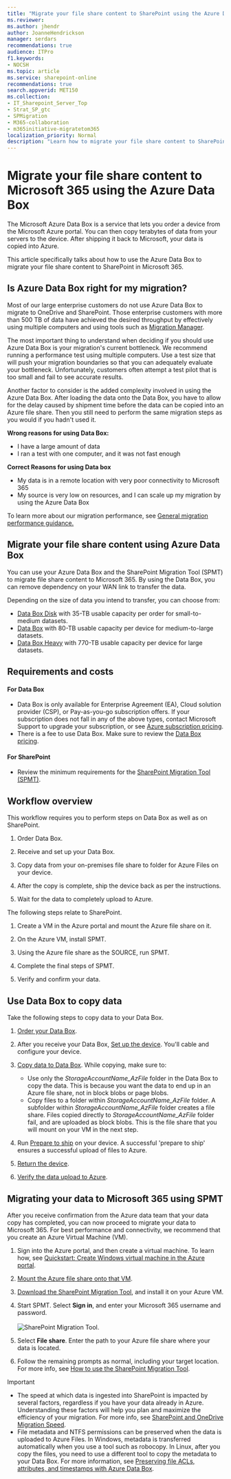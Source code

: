 ```yaml
---
title: "Migrate your file share content to SharePoint using the Azure Data Box"
ms.reviewer: 
ms.author: jhendr
author: JoanneHendrickson
manager: serdars
recommendations: true
audience: ITPro
f1.keywords:
- NOCSH
ms.topic: article
ms.service: sharepoint-online
recommendations: true
search.appverid: MET150
ms.collection: 
- IT_Sharepoint_Server_Top
- Strat_SP_gtc
- SPMigration
- M365-collaboration
- m365initiative-migratetom365
localization_priority: Normal
description: "Learn how to migrate your file share content to SharePoint in Microsoft 365 by using the Azure Data Box"
---
```


# Migrate your file share content to Microsoft 365 using the Azure Data Box

The Microsoft Azure Data Box is a service that lets you order a device from the Microsoft Azure portal. You can then copy terabytes of data from your servers to the device. After shipping it back to Microsoft, your data is copied into Azure.

This article specifically talks about how to use the Azure Data Box to migrate your file share content to SharePoint in Microsoft 365. 

## Is Azure Data Box right for my migration?

Most of our large enterprise customers do not use Azure Data Box to migrate to OneDrive and SharePoint. Those enterprise customers with more than 500 TB of data have achieved the desired throughput by effectively using multiple computers and using tools such as [Migration Manager](mm-get-started.md).

The most important thing to understand when deciding if you should use Azure Data Box is your migration's current bottleneck. We recommend running a performance test using multiple computers. Use a test size that will push your migration boundaries so that you can adequately evaluate your bottleneck. Unfortunately, customers often attempt a test pilot that is too small and fail to see accurate results.

Another factor to consider is the added complexity involved in using the Azure Data Box. After loading the data onto the Data Box, you have to allow for the delay caused by shipment time before the data can be copied into an Azure file share. Then you still need to perform the same migration steps as you would if you hadn't used it.

**Wrong reasons for using Data Box:**

- I have a large amount of data
- I ran a test with one computer, and it was not fast enough

**Correct Reasons for using Data box**

- My data is in a remote location with very poor connectivity to Microsoft 365
- My source is very low on resources, and I can scale up my migration by using the Azure Data Box

To learn more about our migration performance, see [General migration performance guidance.](./sharepoint-online-and-onedrive-migration-speed.md)

##  Migrate your file share content using Azure Data Box

You can use your Azure Data Box and the SharePoint Migration Tool (SPMT) to migrate file share content to Microsoft 365. By using the Data Box, you can remove dependency on your WAN link to transfer the data. 
 
Depending on the size of data you intend to transfer, you can choose from:

- [Data Box Disk](/azure/databox/data-box-disk-overview) with 35-TB usable capacity per order for small-to-medium datasets.
- [Data Box](/azure/databox/data-box-overview) with 80-TB usable capacity per device for medium-to-large datasets.
- [Data Box Heavy](/azure/databox/data-box-heavy-overview) with 770-TB usable capacity per device for large datasets.

 

## Requirements and costs

#### For Data Box

- Data Box is only available for Enterprise Agreement (EA), Cloud solution provider (CSP), or Pay-as-you-go subscription offers. If your subscription does not fall in any of the above types, contact Microsoft Support to upgrade your subscription, or see [Azure subscription pricing](https://azure.microsoft.com/pricing/).
- There is a fee to use Data Box. Make sure to review the [Data Box pricing](https://azure.microsoft.com/pricing/details/databox/).

#### For SharePoint

- Review the minimum requirements for the [SharePoint Migration Tool (SPMT)](./how-to-use-the-sharepoint-migration-tool.md).


## Workflow overview

This workflow requires you to perform steps on Data Box as well as on SharePoint.

1. Order Data Box.

2. Receive and set up your Data Box.

3. Copy data from your on-premises file share to folder for Azure Files on your device.

4. After the copy is complete, ship the device back as per the instructions.

5. Wait for the data to completely upload to Azure.

The following steps relate to SharePoint.

1. Create a VM in the Azure portal and mount the Azure file share on it.

2. On the Azure VM, install SPMT.

3. Using the Azure file share as the SOURCE, run SPMT.

4. Complete the final steps of SPMT.

5. Verify and confirm your data.


## Use Data Box to copy data

Take the following steps to copy data to your Data Box.

1. [Order your Data Box](/azure/databox/data-box-deploy-ordered).

2. After you receive your Data Box, [Set up the device](/azure/databox/data-box-deploy-set-up). You'll cable and configure your device.

3. [Copy data to Data Box](/azure/databox/data-box-deploy-copy-data). While copying, make sure to:

    - Use only the *StorageAccountName_AzFile* folder in the Data Box to copy the data. This is because you want the data to end up in an Azure file share, not in block blobs or page blobs.
    - Copy files to a folder within *StorageAccountName_AzFile* folder. A subfolder within *StorageAccountName_AzFile* folder creates a file share. Files copied directly to *StorageAccountName_AzFile* folder fail, and are uploaded as block blobs. This is the file share that you will mount on your VM in the next step.

4. Run [Prepare to ship](/azure/databox/data-box-deploy-picked-up#prepare-to-ship) on your device. A successful 'prepare to ship' ensures a successful upload of files to Azure.

5. [Return the device](/azure/databox/data-box-deploy-picked-up#ship-data-box-back).

6. [Verify the data upload to Azure](/azure/databox/data-box-deploy-picked-up#verify-data-upload-to-azure).


## Migrating your data to Microsoft 365 using SPMT

After you receive confirmation from the Azure data team that your data copy has completed, you can now proceed to migrate your data to Microsoft 365. For best performance and connectivity, we recommend that you create an Azure Virtual Machine (VM).

1. Sign into the Azure portal, and then create a virtual machine.  To learn how, see  [Quickstart: Create Windows virtual machine in the Azure portal](/azure/virtual-machines/windows/quick-create-portal).

2. [Mount the Azure file share onto that VM](/azure/storage/files/storage-how-to-use-files-windows).

3. [Download the SharePoint Migration Tool](https://spmtreleasescus.blob.core.windows.net/install/default.htm), and install it on your Azure VM. 

4. Start SPMT.  Select **Sign in**, and enter your Microsoft 365 username and password.<br><br>![SharePoint Migration Tool](media/spmt-intro.png).

5. Select **File share**. Enter the path to your Azure file share where your data is located.

6. Follow the remaining prompts as normal, including your target location. For more info, see [How to use the SharePoint Migration Tool](./how-to-use-the-sharepoint-migration-tool.md). 


> [!IMPORTANT]
> - The speed at which data is ingested into SharePoint is impacted by several factors, regardless if you have your data already in Azure. Understanding these factors will help you plan and maximize the efficiency of your migration.  For more info, see  [SharePoint and OneDrive Migration Speed](./sharepoint-online-and-onedrive-migration-speed.md).
> - File metadata and NTFS permissions can be preserved when the data is uploaded to Azure Files. In Windows, metadata is transferred automatically when you use a tool such as robocopy. In Linux, after you copy the files, you need to use a different tool to copy the metadata to your Data Box. For more information, see [Preserving file ACLs, attributes, and timestamps with Azure Data Box](/azure/databox/data-box-file-acls-preservation).